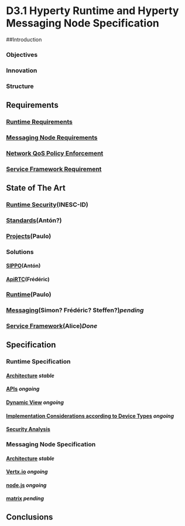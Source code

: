 # D3.1 Hyperty Runtime and Hyperty Messaging Node Specification

##Introduction

### Objectives

### Innovation

### Structure

## Requirements

### [Runtime Requirements](https://github.com/reTHINK-project/core-framework/labels/Runtime%20Requirement)

### [Messaging Node Requirements](https://github.com/reTHINK-project/core-framework/labels/Messaging%20Node%20Requirement)

### [Network QoS Policy Enforcement](https://github.com/reTHINK-project/core-framework/labels/Network%20QoS%20Requirement)

### [Service Framework Requirement](https://github.com/reTHINK-project/core-framework/labels/Service%20Framework%20Requirement)

## State of The Art

### [Runtime Security](../sota/runtime/runtime-security.md)(INESC-ID)

### [Standards](sota/standards.md)(Antón?)

### [Projects](sota/projects.md)(Paulo)

### Solutions

#### [SIPPO](../sota/sippo.md)(Antón)

#### [ApiRTC](sota/apirtc.md)(Frédéric)

### [Runtime](sota/runtime.md)(Paulo)

### [Messaging](sota/messaging.md)(Simon? Frédéric? Steffen?)*pending*

### [Service Framework](/sota/service-framework.md)(Alice)*Done* 

## Specification

### Runtime Specification

#### [Architecture](../specs/runtime/runtime-architecture.md) *stable*

#### [APIs](../specs/runtime/runtime-apis.md) *ongoing*

#### [Dynamic View](../specs/runtime/dynamic-view/readme.md) *ongoing*

#### [Implementation Considerations according to Device Types](../specs/runtime/implementation/readme.md) *ongoing*

#### [Security Analysis](../specs/runtime/securityanalysis.md)

### Messaging Node Specification

#### [Architecture](../specs/msg-node/msg-node-architecture.md) *stable*

#### [Vertx.io](../specs/msg-node/vertx_specs.md) *ongoing*

#### [node.js](../specs/msg-node/nodejs_specs.md) *ongoing*

#### [matrix](../specs/msg-node/matrix_specs.md) *pending*

## Conclusions
